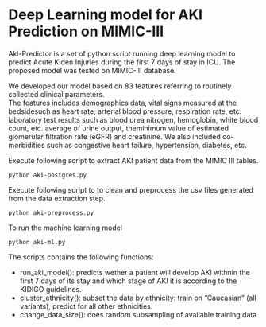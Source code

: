 # Deep Learning model for AKI Prediction on MIMIC-III

Aki-Predictor is a set of python script running deep learning model to predict Acute Kiden Injuries during the first 7 days of stay in ICU. The proposed model was tested on MIMIC-III database.

We developed our model based on 83 features referring to routinely collected clinical parameters.  
The features includes demographics data, vital signs measured at the bedsidesuch as heart rate, arterial blood pressure, respiration rate, etc. laboratory test results such 
as blood urea nitrogen, hemoglobin, white blood count, etc. average of urine output, theminimum  value  of  estimated  glomerular  filtration  rate  (eGFR)  and  creatinine.
We also included co-morbidities such as congestive heart failure,  hypertension,  diabetes,  etc.

Execute following script to extract AKI patient data from the MIMIC III tables.

```
python aki-postgres.py
```

Execute following script to to clean and preprocess the csv files generated from the data extraction step.

```
python aki-preprocess.py
```

To run the machine learning model 

```
python aki-ml.py
```

The scripts contains the following functions:

* run_aki_model(): predicts wether a patient will develop AKI withnin the first 7 days of its stay and which stage of AKI it is according to the KIDIGO guidelines.
* cluster_ethnicity(): subset the data  by  ethnicity:  train  on  ”Caucasian”  (all variants),  predict  for  all  other  ethnicities.   
* change_data_size(): does random subsampling of available training data

